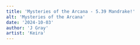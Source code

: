 ```yaml
---
title: 'Mysteries of the Arcana - 5.39 Mandrake!'
alt: 'Mysteries of the Arcana'
date: '2024-10-03'
author: 'J Gray'
artist: 'Keira'
---
```

